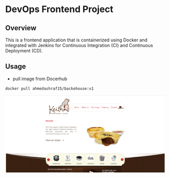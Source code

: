 # DevOps Frontend Project

## Overview

This is a frontend application that is containerized using Docker and integrated with Jenkins for Continuous Integration (CI) and Continuous Deployment (CD).

## Usage

- pull image from Docerhub
```
docker pull ahmedashraf15/backehouse:v1
```

![Screenshot](images/live_project.png)

